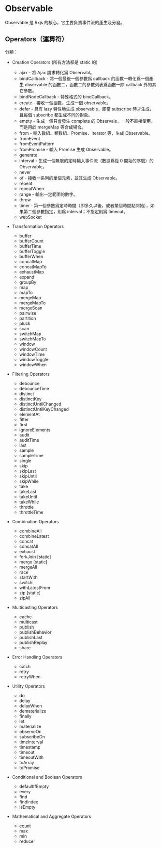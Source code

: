 # Observable

Observable 是 Rxjs 的核心，它主要負責事件流的產生及分發。

## Operators（運算符）

分類：

- Creation Operators (所有方法都是 static 的)
  * ajax - 將 Ajax 請求轉化爲 Observabl。
  * bindCallback - 將一個最後一個參數爲 callback 的函數一轉化爲一個產生 observable 的函數二，函數二的參數列表爲函數一除 callback 外的其它參數。
  * bindNodeCallback - 特殊格式的 bindCallback。
  * create - 接收一個函數，生成一個 observable。
  * defer - 具有 lazy 特性地生成 observable，即當 subscribe 時才生成，且每個 subscribe 都生成不同的對象。
  * empty - 生成一個只會發生 complete 的 Observale，一般不直接使用，而是用於 mergeMap 等合成場合。
  * from - 輸入數組、類數組、Promise、Iterator 等，生成 Observable。
  * fromEvent
  * fromEventPattern
  * fromPromise - 輸入 Promise 生成 Observable。
  * generate
  * interval - 生成一個無限的定時輸入事件流（數據爲從 0 開始的序號）的 Observable。
  * never
  * of - 接收一系列的單個元素，並其生成 Observable。
  * repeat
  * repeatWhen
  * range - 輸出一定範圍的數字。
  * throw
  * timer - 第一個參數爲定時時間（即多久以後，或者某個時間點開始），如果第二個參數指定，則爲 interval；不指定則爲 timeout。
  * webSocket

- Transformation Operators
  * buffer
  * bufferCount
  * bufferTime
  * bufferToggle
  * bufferWhen
  * concatMap
  * concatMapTo
  * exhaustMap
  * expand
  * groupBy
  * map
  * mapTo
  * mergeMap
  * mergeMapTo
  * mergeScan
  * pairwise
  * partition
  * pluck
  * scan
  * switchMap
  * switchMapTo
  * window
  * windowCount
  * windowTime
  * windowToggle
  * windowWhen

- Filtering Operators
  * debounce
  * debounceTime
  * distinct
  * distinctKey
  * distinctUntilChanged
  * distinctUntilKeyChanged
  * elementAt
  * filter
  * first
  * ignoreElements
  * audit
  * auditTime
  * last
  * sample
  * sampleTime
  * single
  * skip
  * skipLast
  * skipUntil
  * skipWhile
  * take
  * takeLast
  * takeUntil
  * takeWhile
  * throttle
  * throttleTime

- Combination Operators
  * combineAll
  * combineLatest
  * concat
  * concatAll
  * exhaust
  * forkJoin [static]
  * merge [static]
  * mergeAll
  * race
  * startWith
  * switch
  * withLatestFrom
  * zip [static]
  * zipAll

- Multicasting Operators
  * cache
  * multicast
  * publish
  * publishBehavior
  * publishLast
  * publishReplay
  * share

- Error Handling Operators
  * catch
  * retry
  * retryWhen

- Utility Operators
  * do
  * delay
  * delayWhen
  * dematerialize
  * finally
  * let
  * materialize
  * observeOn
  * subscribeOn
  * timeInterval
  * timestamp
  * timeout
  * timeoutWith
  * toArray
  * toPromise

- Conditional and Boolean Operators
  * defaultIfEmpty
  * every
  * find
  * findIndex
  * isEmpty

- Mathematical and Aggregate Operators
	* count
	* max
	* min
	* reduce